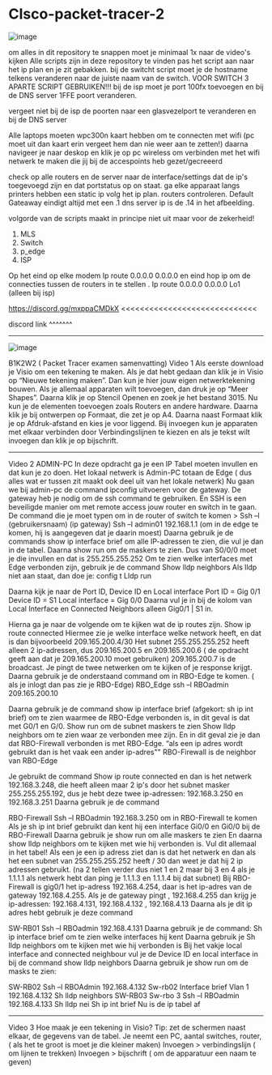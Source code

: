 # CIsco-packet-tracer-2
![image](https://user-images.githubusercontent.com/54288899/213748753-b4e61697-2d89-4ec0-a9b6-da43b78413a2.png)


om alles in dit repository te snappen moet je minimaal 1x naar de video's kijken
Alle scripts zijn in deze repository te vinden pas het script aan naar het ip plan en je zit gebakken.
bij de switcht script moet je de hostname telkens veranderen naar de juiste naam van de switch.
VOOR SWITCH 3 APARTE SCRIPT GEBRUIKEN!!!
bij de isp moet je port 100fx toevoegen en bij de DNS server 1FFE poort veranderen.

vergeet niet bij de isp de poorten naar een glasvezelport te veranderen en bij de DNS server


Alle laptops moeten wpc300n kaart hebben om te connecten met wifi (pc moet uit dan kaart erin vergeet hem dan nie weer aan te zetten!)
daarna navigeer je naar deskop en klik je op pc wireless om verbinden met het wifi netwerk te maken die jij bij de accespoints heb gezet/gecreeerd 


check op alle routers en de server naar de interface/settings dat de ip's toegevoegd zijn en dat portstatus op on staat.
ga elke apparaat langs printers hebben een static ip volg het ip plan. routers controleren.
Default Gateaway eindigt altijd met een .1 dns server ip is de .14 in het afbeelding.

volgorde van de scripts maakt in principe niet uit maar voor de zekerheid!
 
1. MLS
2. Switch
3. p_edge
4. ISP

Op het eind op elke modem Ip route 0.0.0.0 0.0.0.0 en eind hop ip om de connecties tussen de routers in te stellen         .
Ip route 0.0.0.0 0.0.0.0 Lo1 (alleen bij isp)




https://discord.gg/mxppaCMDkX <<<<<<<<<<<<<<<<<<<<<<<<<<<<<

discord link ^^^^^^^

----------------------------------------------------------------------------------------------------------------------------
![image](https://user-images.githubusercontent.com/54288899/229609205-403aee5f-a641-4be0-84fe-969653df383b.png)


B1K2W2 ( Packet Tracer examen samenvatting)
Video 1
Als eerste download je Visio om een tekening te maken. Als je dat hebt gedaan dan klik je in Visio op “Nieuwe tekening maken”. Dan kun je hier jouw eigen netwerktekening bouwen. Als je allemaal apparaten wilt toevoegen, dan druk je op “Meer Shapes”. Daarna klik je op Stencil Openen en zoek je het bestand 3015. Nu kun je de elementen toevoegen zoals Routers en andere hardware.
Daarna klik je bij ontwerpen op Formaat, die zet je op A4. Daarna naast Formaat klik je op Afdruk-afstand en kies je voor liggend.
Bij invoegen kun je apparaten met elkaar verbinden door Verbindingslijnen te kiezen en als je tekst wilt invoegen dan klik je op bijschrift.



----------------------------------------------------------------------------------------------------------------------------



Video 2
ADMIN-PC
In deze opdracht ga je een IP Tabel moeten invullen en dat kun je zo doen.
Het lokaal netwerk is Admin-PC totaan de Edge ( dus alles wat er tussen zit maakt ook deel uit van het lokale netwerk)
Nu gaan we bij admin-pc de command ipconfig uitvoeren voor de gateway. De gateway heb je nodig om de ssh command te gebruiken. En SSH is een beveiligde manier om met remote access jouw router en switch in te gaan.
De command die je moet typen om in de router of switch te komen >
Ssh –l (gebruikersnaam) (ip gateway)
Ssh –l admin01 192.168.1.1 (om in de edge te komen, hij is aangegeven dat je daarin moest)
Daarna gebruik je de commands show ip interface brief om alle IP-adressen te zien, die vul je dan in de tabel.
Daarna show run om de maskers te zien. Dus van S0/0/0 moet je die invullen en dat is 255.255.255.252
Om te zien welke interfaces met Edge verbonden zijn, gebruik je de command
Show lldp neighbors
Als lldp niet aan staat, dan doe je:
config t
Lldp run 

Daarna kijk je naar de Port ID, Device ID en Local interface
Port ID = Gig 0/1
Device ID = S1
Local interface = Gig 0/0
Daarna vul je in bij de kolom van Local Interface en Connected Neighbors alleen Gig0/1 | S1 in.






Hierna ga je naar de volgende om te kijken wat de ip routes zijn.
Show ip route connected
Hiermee zie je welke interface welke network heeft, en dat is dan bijvoorbeeld 209.165.200.4/30
Het subnet 255.255.255.252 heeft alleen 2 ip-adressen, dus 209.165.200.5 en 209.165.200.6 ( de opdracht geeft aan dat je 209.165.200.10 moet gebruiken)
209.165.200.7 is de broadcast. 
Je pingt de twee netwerken om te kijken of je response krijgt.
Daarna gebruik je de onderstaand command om in RBO-Edge te komen. ( als je inlogt dan pas zie je RBO-Edge)
RBO_Edge
ssh –l RBOadmin 209.165.200.10 

Daarna gebruik je de command show ip interface brief (afgekort: sh ip int brief) om te zien waarmee de RBO-Edge verbonden is, in dit geval is dat met G0/1 en G/0.
Show run om de subnet maskers te zien
Show lldp neighbors om te zien waar ze verbonden mee zijn. 
En in dit geval zie je dan dat RBO-Firewall verbonden is met RBO-Edge.
“als een ip adres wordt gebruikt dan is het vaak een ander ip-adres""
RBO-Firewall is de neighbor van RBO-Edge

Je gebruikt de command 
Show ip route connected en dan is het netwerk 192.168.3.248, die heeft alleen maar 2 ip's door het subnet masker 255.255.255.192, dus je hebt deze twee ip-adressen: 192.168.3.250 en 192.168.3.251
Daarna gebruik je de command 











RBO-Firewall
Ssh –l RBOadmin 192.168.3.250 om in RBO-Firewall te komen
Als je sh ip int brief gebruikt dan kent hij een interface Gi0/0 en Gi0/0 bij de RBO-Firewall
Daarna gebruik je show run om alle maskers te zien
En daarna show lldp neighbors om te kijken met wie hij verbonden is. 
Vul dit allemaal in het tabel!
Als een je een ip adress ziet dan is dat het netwerk en dan als het een subnet van 255.255.255.252 heeft / 30 dan weet je dat hij 2 ip adressen gebruikt. (na 2 tellen verder dus niet 1 en 2 maar bij 3 en 4 als je 1.1.1.1 als netwerk hebt dan ping je 1.1.1.3 en 1.1.1.4 bij dat subnet)
Bij RBO-Firewall is gig0/1 het ip-adress 192.168.4.254, daar is het ip-adres van de gateway 192.168.4.255.
Als je de gateway pingt , 192.168.4.255 dan krijg je ip-adressen:
192.168.4.131, 192.168.4.132 , 192.168.4.13
Daarna als je dit ip adres hebt gebruik je deze command


SW-RB01
Ssh –l RBOadmin 192.168.4.131
Daarna gebruik je de command:
Sh ip interface brief om te zien welke interfaces hij kent
Daarna gebruik je
Sh lldp neighbors om te kijken met wie hij verbonden is
Bij het vakje local interface and connected neighbour vul je de Device ID en local interface in bij de command show lldp neighbors
Daarna gebruik je show run om de masks te zien:










SW-RB02
Ssh –l RBOAdmin 192.168.4.132
Sw-rb02
Interface brief
Vlan 1 192.168.4.132
Sh lldp neighbors
SW-RB03
Sw-rbo 3
Ssh –l RBOadmin 192.168.4.133
Sh lldp nei
Sh ip int brief
Nu is de ip tabel af


-------------------------------------------------------------------------------------------------------------------

Video 3
Hoe maak je een tekening in Visio? Tip: zet de schermen naast elkaar, de gegevens van de tabel. 
Je neemt een PC, aantal switches, router, ( als het te groot is moet je die kleiner maken)
Invoegen > verbindingslijn ( om lijnen te trekken)
Invoegen > bijschrift ( om de apparatuur een naam te geven)

